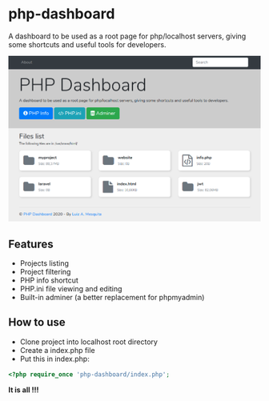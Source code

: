 # php-dashboard
A dashboard to be used as a root page for php/localhost servers, giving some shortcuts and useful tools for developers.


![Page Screenshot](https://github.com/luizalbertobm/php-dashboard/blob/master/screen.png)

## Features
- Projects listing
- Project filtering
- PHP info shortcut
- PHP.ini file viewing and editing
- Built-in adminer (a better replacement for phpmyadmin)

## How to use
- Clone project into localhost root directory
- Create a index.php file
- Put this in index.php:
```php
<?php require_once 'php-dashboard/index.php';
```

**It is all !!!**